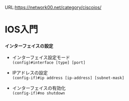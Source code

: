 URL:https://network00.net/category/ciscoios/

# IOS入門

### `インターフェイスの設定`

- インターフェイス設定モード  
`(config)#interface [type] [port]`

- IPアドレスの設定  
`(config-if)#ip address [ip-address] [subnet-mask]`

- インターフェイスの有効化  
`(config-if)#no shutdown`
